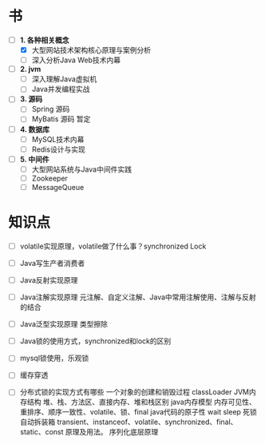 

# 书
- [ ] **1. 各种相关概念**
    - [x] 大型网站技术架构核心原理与案例分析
    - [ ] 深入分析Java Web技术内幕
- [ ] **2. jvm**
    - [ ] 深入理解Java虚拟机
    - [ ] Java并发编程实战
- [ ] **3. 源码**
    - [ ] Spring 源码
    - [ ] MyBatis 源码 暂定
- [ ] **4. 数据库**
    - [ ] MySQL技术内幕
    - [ ] Redis设计与实现
- [ ] **5. 中间件**
    - [ ] 大型网站系统与Java中间件实践
    - [ ] Zookeeper
    - [ ] MessageQueue

# 知识点
- [ ] volatile实现原理，volatile做了什么事？synchronized Lock

- [ ] Java写生产者消费者
- [ ] Java反射实现原理
- [ ] Java注解实现原理 元注解、自定义注解、Java中常用注解使用、注解与反射的结合
- [ ] Java泛型实现原理 类型擦除
- [ ] Java锁的使用方式，synchronized和lock的区别
- [ ] mysql锁使用，乐观锁
- [ ] 缓存穿透
- [ ] 分布式锁的实现方式有哪些
一个对象的创建和销毁过程
classLoader
JVM内存结构 堆、栈、方法区、直接内存、堆和栈区别
java内存模型 内存可见性、重排序、顺序一致性、volatile、锁、final
java代码的原子性
wait sleep 死锁
自动拆装箱
transient、instanceof、volatile、synchronized、final、static、const 原理及用法。
序列化底层原理


